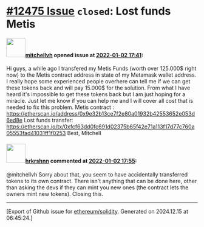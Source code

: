 # [\#12475 Issue](https://github.com/ethereum/solidity/issues/12475) `closed`: Lost funds Metis 

#### <img src="https://avatars.githubusercontent.com/u/96907356?v=4" width="50">[mitchellvh](https://github.com/mitchellvh) opened issue at [2022-01-02 17:41](https://github.com/ethereum/solidity/issues/12475):

Hi guys, a while ago I transfered my Metis Funds (worth over 125.000$ right now) to the Metis contract address in state of my Metamask wallet address.
I really hope some experienced people overhere can tell me if we can get these tokens back and will pay 15.000$ for the solution.
From what I have heard it's impossible to get these tokens back but I am just hoping for a miracle. Just let me know if you can help me and I will cover all cost
that is needed to fix this problem. 
Metis contract : https://etherscan.io/address/0x9e32b13ce7f2e80a01932b42553652e053d6ed8e
Lost funds transfer: https://etherscan.io/tx/0xfcf63dd0fc691d02375b65f42e71a113f17d77c760a05553fad41031ff1f0253
Best, Mitchell 

#### <img src="https://avatars.githubusercontent.com/u/13174375?u=52d702cb6bec53b561afa293cf9cd53ef7a63924&v=4" width="50">[hrkrshnn](https://github.com/hrkrshnn) commented at [2022-01-02 17:55](https://github.com/ethereum/solidity/issues/12475#issuecomment-1003752480):

@mitchellvh Sorry about that, you seem to have accidentally transferred tokens to its own contract. There isn't anything that can be done here, other than asking the devs if they can mint you new ones (the contract lets the owners mint new tokens). Closing this.


-------------------------------------------------------------------------------



[Export of Github issue for [ethereum/solidity](https://github.com/ethereum/solidity). Generated on 2024.12.15 at 06:45:24.]
